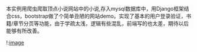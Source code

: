 本实例用爬虫爬取顶点小说网站中的小说,存入mysql数据库中，用Django框架结合css，bootstrap做了个简单丑陋的网站demo。实现了基本的用户登录验证，书籍/章节分页等功能，由于学疏太浅，逻辑有些混乱，前端写的也太差，期待以后能够有所改善。

!:[image](https://github.com/tfbabi/my_django_demo/blob/master/dbook_demo/templates/bootstrap/1544801433(1).jpg)
